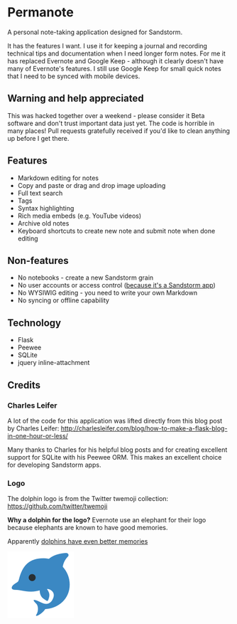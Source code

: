 # Permanote

A personal note-taking application designed for Sandstorm.

It has the features I want. I use it for keeping a journal and recording technical tips and documentation when I need longer form notes. For me it has replaced Evernote and Google Keep - although it clearly doesn't have many of Evernote's features. I still use Google Keep for small quick notes that I need to be synced with mobile devices.

## Warning and help appreciated

This was hacked together over a weekend - please consider it Beta software and don't trust important data just yet. The code is horrible in many places! Pull requests gratefully received if you'd like to clean anything up before I get there.

## Features

- Markdown editing for notes
- Copy and paste or drag and drop image uploading
- Full text search
- Tags
- Syntax highlighting
- Rich media embeds (e.g. YouTube videos)
- Archive old notes
- Keyboard shortcuts to create new note and submit note when done editing

## Non-features

- No notebooks - create a new Sandstorm grain
- No user accounts or access control ([because it's a Sandstorm app](https://docs.sandstorm.io/en/latest/developing/handbook/#does-not-implement-user-accounts-or-access-control))
- No WYSIWIG editing - you need to write your own Markdown
- No syncing or offline capability

## Technology

- Flask
- Peewee
- SQLite
- jquery inline-attachment

## Credits

### Charles Leifer

A lot of the code for this application was lifted directly from this blog post by Charles Leifer: <http://charlesleifer.com/blog/how-to-make-a-flask-blog-in-one-hour-or-less/>

Many thanks to Charles for his helpful blog posts and for creating excellent support for SQLite with his Peewee ORM. This makes an excellent choice for developing Sandstorm apps.

### Logo

The dolphin logo is from the Twitter twemoji collection: https://github.com/twitter/twemoji

**Why a dolphin for the logo?** Evernote use an elephant for their logo because elephants are known to have good memories.

Apparently [dolphins have even better memories](http://news.nationalgeographic.com/news/2013/08/130806-dolphins-memories-animals-science-longest/)

![Permanote dolphin logo](.sandstorm/app-graphics/permanote-dolphin150.png)
